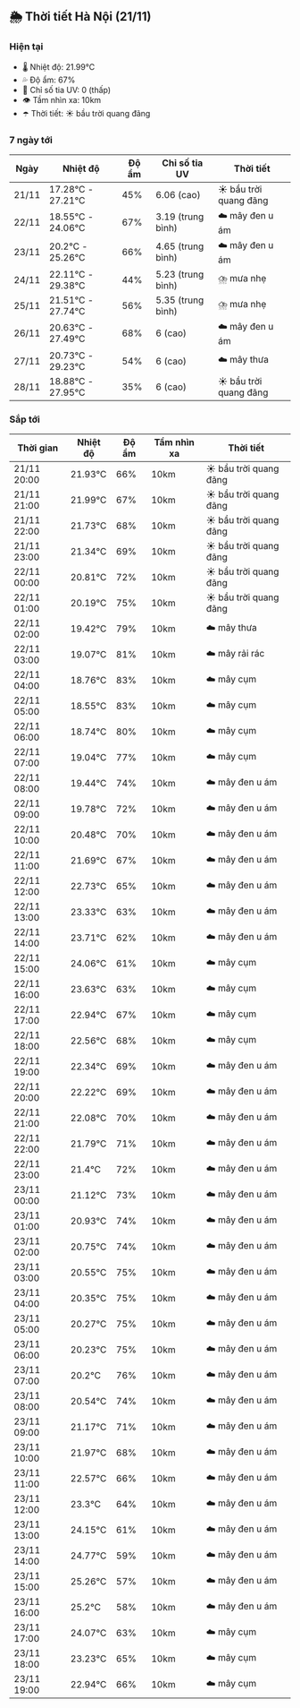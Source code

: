 ## 🌦️ Thời tiết Hà Nội (21/11)

### Hiện tại

- 🌡️ Nhiệt độ: 21.99℃
- 💦 Độ ẩm: 67%
- 🌟 Chỉ số tia UV: 0 (thấp)
- 👁️ Tầm nhìn xa: 10km
- ☂️ Thời tiết: ☀️ bầu trời quang đãng

### 7 ngày tới

| Ngày | Nhiệt độ | Độ ẩm | Chỉ số tia UV | Thời tiết |
| --- | --- | --- | --- | --- |
| 21/11 | 17.28℃ - 27.21℃ | 45% | 6.06 (cao) | ☀️ bầu trời quang đãng |
| 22/11 | 18.55℃ - 24.06℃ | 67% | 3.19 (trung bình) | ☁️ mây đen u ám |
| 23/11 | 20.2℃ - 25.26℃ | 66% | 4.65 (trung bình) | ☁️ mây đen u ám |
| 24/11 | 22.11℃ - 29.38℃ | 44% | 5.23 (trung bình) | ⛈️ mưa nhẹ |
| 25/11 | 21.51℃ - 27.74℃ | 56% | 5.35 (trung bình) | ⛈️ mưa nhẹ |
| 26/11 | 20.63℃ - 27.49℃ | 68% | 6 (cao) | ☁️ mây đen u ám |
| 27/11 | 20.73℃ - 29.23℃ | 54% | 6 (cao) | ☁️ mây thưa |
| 28/11 | 18.88℃ - 27.95℃ | 35% | 6 (cao) | ☀️ bầu trời quang đãng |

### Sắp tới

| Thời gian | Nhiệt độ | Độ ẩm | Tầm nhìn xa | Thời tiết |
| --- | --- | --- | --- | --- |
| 21/11 20:00 | 21.93℃ | 66% | 10km | ☀️ bầu trời quang đãng |
| 21/11 21:00 | 21.99℃ | 67% | 10km | ☀️ bầu trời quang đãng |
| 21/11 22:00 | 21.73℃ | 68% | 10km | ☀️ bầu trời quang đãng |
| 21/11 23:00 | 21.34℃ | 69% | 10km | ☀️ bầu trời quang đãng |
| 22/11 00:00 | 20.81℃ | 72% | 10km | ☀️ bầu trời quang đãng |
| 22/11 01:00 | 20.19℃ | 75% | 10km | ☀️ bầu trời quang đãng |
| 22/11 02:00 | 19.42℃ | 79% | 10km | ☁️ mây thưa |
| 22/11 03:00 | 19.07℃ | 81% | 10km | ☁️ mây rải rác |
| 22/11 04:00 | 18.76℃ | 83% | 10km | ☁️ mây cụm |
| 22/11 05:00 | 18.55℃ | 83% | 10km | ☁️ mây cụm |
| 22/11 06:00 | 18.74℃ | 80% | 10km | ☁️ mây cụm |
| 22/11 07:00 | 19.04℃ | 77% | 10km | ☁️ mây cụm |
| 22/11 08:00 | 19.44℃ | 74% | 10km | ☁️ mây đen u ám |
| 22/11 09:00 | 19.78℃ | 72% | 10km | ☁️ mây đen u ám |
| 22/11 10:00 | 20.48℃ | 70% | 10km | ☁️ mây đen u ám |
| 22/11 11:00 | 21.69℃ | 67% | 10km | ☁️ mây đen u ám |
| 22/11 12:00 | 22.73℃ | 65% | 10km | ☁️ mây đen u ám |
| 22/11 13:00 | 23.33℃ | 63% | 10km | ☁️ mây đen u ám |
| 22/11 14:00 | 23.71℃ | 62% | 10km | ☁️ mây đen u ám |
| 22/11 15:00 | 24.06℃ | 61% | 10km | ☁️ mây cụm |
| 22/11 16:00 | 23.63℃ | 63% | 10km | ☁️ mây cụm |
| 22/11 17:00 | 22.94℃ | 67% | 10km | ☁️ mây cụm |
| 22/11 18:00 | 22.56℃ | 68% | 10km | ☁️ mây cụm |
| 22/11 19:00 | 22.34℃ | 69% | 10km | ☁️ mây đen u ám |
| 22/11 20:00 | 22.22℃ | 69% | 10km | ☁️ mây đen u ám |
| 22/11 21:00 | 22.08℃ | 70% | 10km | ☁️ mây đen u ám |
| 22/11 22:00 | 21.79℃ | 71% | 10km | ☁️ mây đen u ám |
| 22/11 23:00 | 21.4℃ | 72% | 10km | ☁️ mây đen u ám |
| 23/11 00:00 | 21.12℃ | 73% | 10km | ☁️ mây đen u ám |
| 23/11 01:00 | 20.93℃ | 74% | 10km | ☁️ mây đen u ám |
| 23/11 02:00 | 20.75℃ | 74% | 10km | ☁️ mây đen u ám |
| 23/11 03:00 | 20.55℃ | 75% | 10km | ☁️ mây đen u ám |
| 23/11 04:00 | 20.35℃ | 75% | 10km | ☁️ mây đen u ám |
| 23/11 05:00 | 20.27℃ | 75% | 10km | ☁️ mây đen u ám |
| 23/11 06:00 | 20.23℃ | 75% | 10km | ☁️ mây đen u ám |
| 23/11 07:00 | 20.2℃ | 76% | 10km | ☁️ mây đen u ám |
| 23/11 08:00 | 20.54℃ | 74% | 10km | ☁️ mây đen u ám |
| 23/11 09:00 | 21.17℃ | 71% | 10km | ☁️ mây đen u ám |
| 23/11 10:00 | 21.97℃ | 68% | 10km | ☁️ mây đen u ám |
| 23/11 11:00 | 22.57℃ | 66% | 10km | ☁️ mây đen u ám |
| 23/11 12:00 | 23.3℃ | 64% | 10km | ☁️ mây đen u ám |
| 23/11 13:00 | 24.15℃ | 61% | 10km | ☁️ mây đen u ám |
| 23/11 14:00 | 24.77℃ | 59% | 10km | ☁️ mây đen u ám |
| 23/11 15:00 | 25.26℃ | 57% | 10km | ☁️ mây đen u ám |
| 23/11 16:00 | 25.2℃ | 58% | 10km | ☁️ mây đen u ám |
| 23/11 17:00 | 24.07℃ | 63% | 10km | ☁️ mây cụm |
| 23/11 18:00 | 23.23℃ | 65% | 10km | ☁️ mây cụm |
| 23/11 19:00 | 22.94℃ | 66% | 10km | ☁️ mây cụm |

